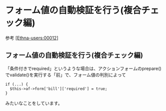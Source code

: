 # フォーム値の自動検証を行う(複合チェック編)

参考 [[Ethna-users:00012] ](http://ml.ethna.jp/pipermail/users/2005-March/000012.html)

## フォーム値の自動検証を行う(複合チェック編) [](ethna-document-dev_guide-form-complexvalidate.html#t2f2b2f0 "t2f2b2f0")

「条件付きでrequired」というような場合は、アクションフォームのprepare()でvalidate()を実行する「前」で、フォーム値の判別によって

    if (...) {
      $this->af->form['bill']['required'] = true;
    }

みたいなことをしています。

<!-- ??END id:body -->
<!-- ??BEGIN id:summary --><!-- ??END id:note -->
